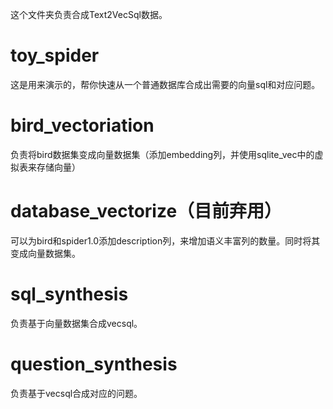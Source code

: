 这个文件夹负责合成Text2VecSql数据。
# toy_spider
这是用来演示的，帮你快速从一个普通数据库合成出需要的向量sql和对应问题。

# bird_vectoriation
负责将bird数据集变成向量数据集（添加embedding列，并使用sqlite_vec中的虚拟表来存储向量）

# database_vectorize（目前弃用）
可以为bird和spider1.0添加description列，来增加语义丰富列的数量。同时将其变成向量数据集。

# sql_synthesis
负责基于向量数据集合成vecsql。

# question_synthesis
负责基于vecsql合成对应的问题。

